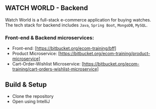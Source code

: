 ## WATCH WORLD - Backend
Watch World is a full-stack e-commerce application for buying watches. The tech stack for backend includes `Java`, `Spring Boot`, `MongoDB`, `MySQL`.

### Front-end & Backend microservices:

* Front-end: [https://bitbucket.org/ecom-training/bff]
* Product Microservice: [https://bitbucket.org/ecom-training/product-microservice]
* Cart-Order-Wishlist Microservice: [https://bitbucket.org/ecom-training/cart-orders-wishlist-microservice]

## Build & Setup

* Clone the repository
* Open using IntelliJ
